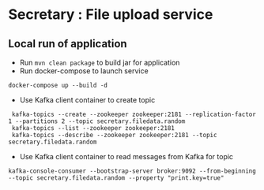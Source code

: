 # Secretary : File upload service

Local run of application
---

- Run `mvn clean package` to build jar for application
- Run docker-compose to launch service
```
docker-compose up --build -d
```
- Use Kafka client container to create topic
 ```
  kafka-topics --create --zookeeper zookeeper:2181 --replication-factor 1 --partitions 2 --topic secretary.filedata.random
  kafka-topics --list --zookeeper zookeeper:2181
  kafka-topics --describe --zookeeper zookeeper:2181 --topic secretary.filedata.random
```
- Use Kafka client container to read messages from Kafka for topic
```
kafka-console-consumer --bootstrap-server broker:9092 --from-beginning --topic secretary.filedata.random --property "print.key=true"
```
